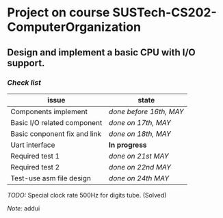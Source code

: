 # Project on course SUSTech-CS202-ComputerOrganization
## Design and implement a basic CPU with I/O support.  
### *Check list*
|issue|state|
|----|----|
|Components implement|*done before 16th, MAY*|
|Basic I/O related component|*done on 17th, MAY*|
|Basic conponent fix and link|*done on 18th, MAY*|
|Uart interface| **In progress**|
|Required test 1|*done on 21st MAY*|
|Required test 2|*done on 22nd MAY*|
|Test-use asm file design|*done on 24th MAY*|

*TODO:* Special clock rate 500Hz for digits tube.  (Solved)

*Note:* addui
